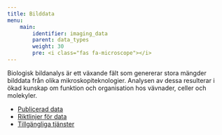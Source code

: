 ```yaml
---
title: Bilddata
menu:
    main:
        identifier: imaging_data
        parent: data_types
        weight: 30
        pre: <i class="fas fa-microscope"></i>
---
```


Biologisk bildanalys är ett växande fält som genererar stora mängder bilddata från olika mikroskopiteknologier. Analysen av dessa resulterar i ökad kunskap om funktion och organisation hos vävnader, celler och molekyler.

* [Publicerad data](data)
* [Riktlinjer för data](guidelines)
* [Tillgängliga tjänster](services)
